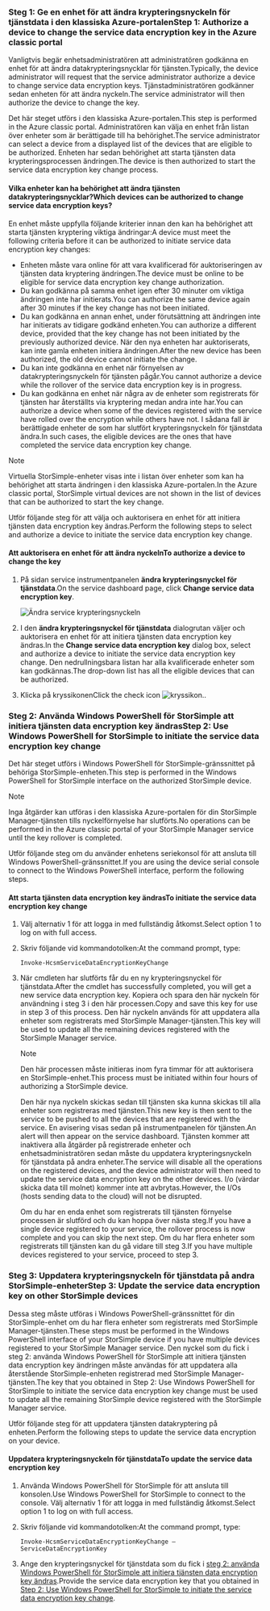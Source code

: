 <!--author=SharS last changed: 12/01/15-->

### <a name="step-1-authorize-a-device-to-change-the-service-data-encryption-key-in-the-azure-classic-portal"></a><span data-ttu-id="1e8b3-101">Steg 1: Ge en enhet för att ändra krypteringsnyckeln för tjänstdata i den klassiska Azure-portalen</span><span class="sxs-lookup"><span data-stu-id="1e8b3-101">Step 1: Authorize a device to change the service data encryption key in the Azure classic portal</span></span>
<span data-ttu-id="1e8b3-102">Vanligtvis begär enhetsadministratören att administratören godkänna en enhet för att ändra datakrypteringsnycklar för tjänsten.</span><span class="sxs-lookup"><span data-stu-id="1e8b3-102">Typically, the device administrator will request that the service administrator authorize a device to change service data encryption keys.</span></span> <span data-ttu-id="1e8b3-103">Tjänstadministratören godkänner sedan enheten för att ändra nyckeln.</span><span class="sxs-lookup"><span data-stu-id="1e8b3-103">The service administrator will then authorize the device to change the key.</span></span>

<span data-ttu-id="1e8b3-104">Det här steget utförs i den klassiska Azure-portalen.</span><span class="sxs-lookup"><span data-stu-id="1e8b3-104">This step is performed in the Azure classic portal.</span></span> <span data-ttu-id="1e8b3-105">Administratören kan välja en enhet från listan över enheter som är berättigade till ha behörighet.</span><span class="sxs-lookup"><span data-stu-id="1e8b3-105">The service administrator can select a device from a displayed list of the devices that are eligible to be authorized.</span></span> <span data-ttu-id="1e8b3-106">Enheten har sedan behörighet att starta tjänsten data krypteringsprocessen ändringen.</span><span class="sxs-lookup"><span data-stu-id="1e8b3-106">The device is then authorized to start the service data encryption key change process.</span></span>

#### <a name="which-devices-can-be-authorized-to-change-service-data-encryption-keys"></a><span data-ttu-id="1e8b3-107">Vilka enheter kan ha behörighet att ändra tjänsten datakrypteringsnycklar?</span><span class="sxs-lookup"><span data-stu-id="1e8b3-107">Which devices can be authorized to change service data encryption keys?</span></span>
<span data-ttu-id="1e8b3-108">En enhet måste uppfylla följande kriterier innan den kan ha behörighet att starta tjänsten kryptering viktiga ändringar:</span><span class="sxs-lookup"><span data-stu-id="1e8b3-108">A device must meet the following criteria before it can be authorized to initiate service data encryption key changes:</span></span>

* <span data-ttu-id="1e8b3-109">Enheten måste vara online för att vara kvalificerad för auktoriseringen av tjänsten data kryptering ändringen.</span><span class="sxs-lookup"><span data-stu-id="1e8b3-109">The device must be online to be eligible for service data encryption key change authorization.</span></span>
* <span data-ttu-id="1e8b3-110">Du kan godkänna på samma enhet igen efter 30 minuter om viktiga ändringen inte har initierats.</span><span class="sxs-lookup"><span data-stu-id="1e8b3-110">You can authorize the same device again after 30 minutes if the key change has not been initiated.</span></span>
* <span data-ttu-id="1e8b3-111">Du kan godkänna en annan enhet, under förutsättning att ändringen inte har initierats av tidigare godkänd enheten.</span><span class="sxs-lookup"><span data-stu-id="1e8b3-111">You can authorize a different device, provided that the key change has not been initiated by the previously authorized device.</span></span> <span data-ttu-id="1e8b3-112">När den nya enheten har auktoriserats, kan inte gamla enheten initiera ändringen.</span><span class="sxs-lookup"><span data-stu-id="1e8b3-112">After the new device has been authorized, the old device cannot initiate the change.</span></span>
* <span data-ttu-id="1e8b3-113">Du kan inte godkänna en enhet när förnyelsen av datakrypteringsnyckeln för tjänsten pågår.</span><span class="sxs-lookup"><span data-stu-id="1e8b3-113">You cannot authorize a device while the rollover of the service data encryption key is in progress.</span></span>
* <span data-ttu-id="1e8b3-114">Du kan godkänna en enhet när några av de enheter som registrerats för tjänsten har återställts via kryptering medan andra inte har.</span><span class="sxs-lookup"><span data-stu-id="1e8b3-114">You can authorize a device when some of the devices registered with the service have rolled over the encryption while others have not.</span></span> <span data-ttu-id="1e8b3-115">I sådana fall är berättigade enheter de som har slutfört krypteringsnyckeln för tjänstdata ändra.</span><span class="sxs-lookup"><span data-stu-id="1e8b3-115">In such cases, the eligible devices are the ones that have completed the service data encryption key change.</span></span>

> [!NOTE]
> <span data-ttu-id="1e8b3-116">Virtuella StorSimple-enheter visas inte i listan över enheter som kan ha behörighet att starta ändringen i den klassiska Azure-portalen.</span><span class="sxs-lookup"><span data-stu-id="1e8b3-116">In the Azure classic portal, StorSimple virtual devices are not shown in the list of devices that can be authorized to start the key change.</span></span>
> 
> 

<span data-ttu-id="1e8b3-117">Utför följande steg för att välja och auktorisera en enhet för att initiera tjänsten data encryption key ändras.</span><span class="sxs-lookup"><span data-stu-id="1e8b3-117">Perform the following steps to select and authorize a device to initiate the service data encryption key change.</span></span>

#### <a name="to-authorize-a-device-to-change-the-key"></a><span data-ttu-id="1e8b3-118">Att auktorisera en enhet för att ändra nyckeln</span><span class="sxs-lookup"><span data-stu-id="1e8b3-118">To authorize a device to change the key</span></span>
1. <span data-ttu-id="1e8b3-119">På sidan service instrumentpanelen **ändra krypteringsnyckel för tjänstdata**.</span><span class="sxs-lookup"><span data-stu-id="1e8b3-119">On the service dashboard page, click **Change service data encryption key**.</span></span>
   
    ![Ändra service krypteringsnyckeln](./media/storsimple-change-data-encryption-key/HCS_ChangeServiceDataEncryptionKey-include.png)
2. <span data-ttu-id="1e8b3-121">I den **ändra krypteringsnyckel för tjänstdata** dialogrutan väljer och auktorisera en enhet för att initiera tjänsten data encryption key ändras.</span><span class="sxs-lookup"><span data-stu-id="1e8b3-121">In the **Change service data encryption key** dialog box, select and authorize a device to initiate the service data encryption key change.</span></span> <span data-ttu-id="1e8b3-122">Den nedrullningsbara listan har alla kvalificerade enheter som kan godkännas.</span><span class="sxs-lookup"><span data-stu-id="1e8b3-122">The drop-down list has all the eligible devices that can be authorized.</span></span>
3. <span data-ttu-id="1e8b3-123">Klicka på kryssikonen</span><span class="sxs-lookup"><span data-stu-id="1e8b3-123">Click the check icon</span></span> ![kryssikon](./media/storsimple-change-data-encryption-key/HCS_CheckIcon-include.png)<span data-ttu-id="1e8b3-125">.</span><span class="sxs-lookup"><span data-stu-id="1e8b3-125">.</span></span>

### <a name="step-2-use-windows-powershell-for-storsimple-to-initiate-the-service-data-encryption-key-change"></a><span data-ttu-id="1e8b3-126">Steg 2: Använda Windows PowerShell för StorSimple att initiera tjänsten data encryption key ändras</span><span class="sxs-lookup"><span data-stu-id="1e8b3-126">Step 2: Use Windows PowerShell for StorSimple to initiate the service data encryption key change</span></span>
<span data-ttu-id="1e8b3-127">Det här steget utförs i Windows PowerShell för StorSimple-gränssnittet på behöriga StorSimple-enheten.</span><span class="sxs-lookup"><span data-stu-id="1e8b3-127">This step is performed in the Windows PowerShell for StorSimple interface on the authorized StorSimple device.</span></span>

> [!NOTE]
> <span data-ttu-id="1e8b3-128">Inga åtgärder kan utföras i den klassiska Azure-portalen för din StorSimple Manager-tjänsten tills nyckelförnyelse har slutförts.</span><span class="sxs-lookup"><span data-stu-id="1e8b3-128">No operations can be performed in the Azure classic portal of your StorSimple Manager service until the key rollover is completed.</span></span>
> 
> 

<span data-ttu-id="1e8b3-129">Utför följande steg om du använder enhetens seriekonsol för att ansluta till Windows PowerShell-gränssnittet.</span><span class="sxs-lookup"><span data-stu-id="1e8b3-129">If you are using the device serial console to connect to the Windows PowerShell interface, perform the following steps.</span></span>

#### <a name="to-initiate-the-service-data-encryption-key-change"></a><span data-ttu-id="1e8b3-130">Att starta tjänsten data encryption key ändras</span><span class="sxs-lookup"><span data-stu-id="1e8b3-130">To initiate the service data encryption key change</span></span>
1. <span data-ttu-id="1e8b3-131">Välj alternativ 1 för att logga in med fullständig åtkomst.</span><span class="sxs-lookup"><span data-stu-id="1e8b3-131">Select option 1 to log on with full access.</span></span>
2. <span data-ttu-id="1e8b3-132">Skriv följande vid kommandotolken:</span><span class="sxs-lookup"><span data-stu-id="1e8b3-132">At the command prompt, type:</span></span>
   
     `Invoke-HcsmServiceDataEncryptionKeyChange`
3. <span data-ttu-id="1e8b3-133">När cmdleten har slutförts får du en ny krypteringsnyckel för tjänstdata.</span><span class="sxs-lookup"><span data-stu-id="1e8b3-133">After the cmdlet has successfully completed, you will get a new service data encryption key.</span></span> <span data-ttu-id="1e8b3-134">Kopiera och spara den här nyckeln för användning i steg 3 i den här processen.</span><span class="sxs-lookup"><span data-stu-id="1e8b3-134">Copy and save this key for use in step 3 of this process.</span></span> <span data-ttu-id="1e8b3-135">Den här nyckeln används för att uppdatera alla enheter som registrerats med StorSimple Manager-tjänsten.</span><span class="sxs-lookup"><span data-stu-id="1e8b3-135">This key will be used to update all the remaining devices registered with the StorSimple Manager service.</span></span>
   
   > [!NOTE]
   > <span data-ttu-id="1e8b3-136">Den här processen måste initieras inom fyra timmar för att auktorisera en StorSimple-enhet.</span><span class="sxs-lookup"><span data-stu-id="1e8b3-136">This process must be initiated within four hours of authorizing a StorSimple device.</span></span>
   > 
   > 
   
   <span data-ttu-id="1e8b3-137">Den här nya nyckeln skickas sedan till tjänsten ska kunna skickas till alla enheter som registreras med tjänsten.</span><span class="sxs-lookup"><span data-stu-id="1e8b3-137">This new key is then sent to the service to be pushed to all the devices that are registered with the service.</span></span> <span data-ttu-id="1e8b3-138">En avisering visas sedan på instrumentpanelen för tjänsten.</span><span class="sxs-lookup"><span data-stu-id="1e8b3-138">An alert will then appear on the service dashboard.</span></span> <span data-ttu-id="1e8b3-139">Tjänsten kommer att inaktivera alla åtgärder på registrerade enheter och enhetsadministratören sedan måste du uppdatera krypteringsnyckeln för tjänstdata på andra enheter.</span><span class="sxs-lookup"><span data-stu-id="1e8b3-139">The service will disable all the operations on the registered devices, and the device administrator will then need to update the service data encryption key on the other devices.</span></span> <span data-ttu-id="1e8b3-140">I/o (värdar skicka data till molnet) kommer inte att avbrytas.</span><span class="sxs-lookup"><span data-stu-id="1e8b3-140">However, the I/Os (hosts sending data to the cloud) will not be disrupted.</span></span>
   
   <span data-ttu-id="1e8b3-141">Om du har en enda enhet som registrerats till tjänsten förnyelse processen är slutförd och du kan hoppa över nästa steg.</span><span class="sxs-lookup"><span data-stu-id="1e8b3-141">If you have a single device registered to your service, the rollover process is now complete and you can skip the next step.</span></span> <span data-ttu-id="1e8b3-142">Om du har flera enheter som registrerats till tjänsten kan du gå vidare till steg 3.</span><span class="sxs-lookup"><span data-stu-id="1e8b3-142">If you have multiple devices registered to your service, proceed to step 3.</span></span>

### <a name="step-3-update-the-service-data-encryption-key-on-other-storsimple-devices"></a><span data-ttu-id="1e8b3-143">Steg 3: Uppdatera krypteringsnyckeln för tjänstdata på andra StorSimple-enheter</span><span class="sxs-lookup"><span data-stu-id="1e8b3-143">Step 3: Update the service data encryption key on other StorSimple devices</span></span>
<span data-ttu-id="1e8b3-144">Dessa steg måste utföras i Windows PowerShell-gränssnittet för din StorSimple-enhet om du har flera enheter som registrerats med StorSimple Manager-tjänsten.</span><span class="sxs-lookup"><span data-stu-id="1e8b3-144">These steps must be performed in the Windows PowerShell interface of your StorSimple device if you have multiple devices registered to your StorSimple Manager service.</span></span> <span data-ttu-id="1e8b3-145">Den nyckel som du fick i steg 2: använda Windows PowerShell för StorSimple att initiera tjänsten data encryption key ändringen måste användas för att uppdatera alla återstående StorSimple-enheten registrerad med StorSimple Manager-tjänsten.</span><span class="sxs-lookup"><span data-stu-id="1e8b3-145">The key that you obtained in Step 2: Use Windows PowerShell for StorSimple to initiate the service data encryption key change must be used to update all the remaining StorSimple device registered with the StorSimple Manager service.</span></span>

<span data-ttu-id="1e8b3-146">Utför följande steg för att uppdatera tjänsten datakryptering på enheten.</span><span class="sxs-lookup"><span data-stu-id="1e8b3-146">Perform the following steps to update the service data encryption on your device.</span></span>

#### <a name="to-update-the-service-data-encryption-key"></a><span data-ttu-id="1e8b3-147">Uppdatera krypteringsnyckeln för tjänstdata</span><span class="sxs-lookup"><span data-stu-id="1e8b3-147">To update the service data encryption key</span></span>
1. <span data-ttu-id="1e8b3-148">Använda Windows PowerShell för StorSimple för att ansluta till konsolen.</span><span class="sxs-lookup"><span data-stu-id="1e8b3-148">Use Windows PowerShell for StorSimple to connect to the console.</span></span> <span data-ttu-id="1e8b3-149">Välj alternativ 1 för att logga in med fullständig åtkomst.</span><span class="sxs-lookup"><span data-stu-id="1e8b3-149">Select option 1 to log on with full access.</span></span>
2. <span data-ttu-id="1e8b3-150">Skriv följande vid kommandotolken:</span><span class="sxs-lookup"><span data-stu-id="1e8b3-150">At the command prompt, type:</span></span>
   
    `Invoke-HcsmServiceDataEncryptionKeyChange – ServiceDataEncryptionKey`
3. <span data-ttu-id="1e8b3-151">Ange den krypteringsnyckel för tjänstdata som du fick i [steg 2: använda Windows PowerShell för StorSimple att initiera tjänsten data encryption key ändras](#to-initiate-the-service-data-encryption-key-change).</span><span class="sxs-lookup"><span data-stu-id="1e8b3-151">Provide the service data encryption key that you obtained in [Step 2: Use Windows PowerShell for StorSimple to initiate the service data encryption key change](#to-initiate-the-service-data-encryption-key-change).</span></span>

